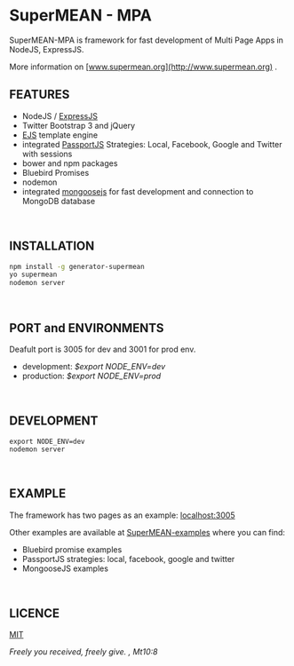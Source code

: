 # SuperMEAN - MPA
SuperMEAN-MPA is framework for fast development of Multi Page Apps in NodeJS, ExpressJS.

More information on [www.supermean.org](http://www.supermean.org) .

## FEATURES
- NodeJS / [ExpressJS](http://expressjs.com)
- Twitter Bootstrap 3 and jQuery
- [EJS](http://www.embeddedjs.com) template engine
- integrated [PassportJS](http://passportjs.org) Strategies: Local, Facebook, Google and Twitter with sessions
- bower and npm packages
- Bluebird Promises
- nodemon
- integrated [mongoosejs](http://mongoosejs.com/) for fast development and connection to MongoDB database

&nbsp;

## INSTALLATION
```bash
npm install -g generator-supermean
yo supermean
nodemon server
```

&nbsp;

## PORT and ENVIRONMENTS
Deafult port is 3005 for dev and 3001 for prod env.

* development: *$export NODE_ENV=dev*
* production: *$export NODE_ENV=prod*

&nbsp;

## DEVELOPMENT
```
export NODE_ENV=dev
nodemon server
```

&nbsp;

## EXAMPLE
The framework has two pages as an example: [localhost:3005](http://localhost:3005)

Other examples are available at [SuperMEAN-examples](https://github.com/smikodanic/supermean-examples) where you can find:
- Bluebird promise examples
- PassportJS strategies: local, facebook, google and twitter
- MongooseJS examples


&nbsp;

## LICENCE

[MIT](https://opensource.org/licenses/MIT)

*Freely you received, freely give. , Mt10:8*

&nbsp;

&nbsp;
